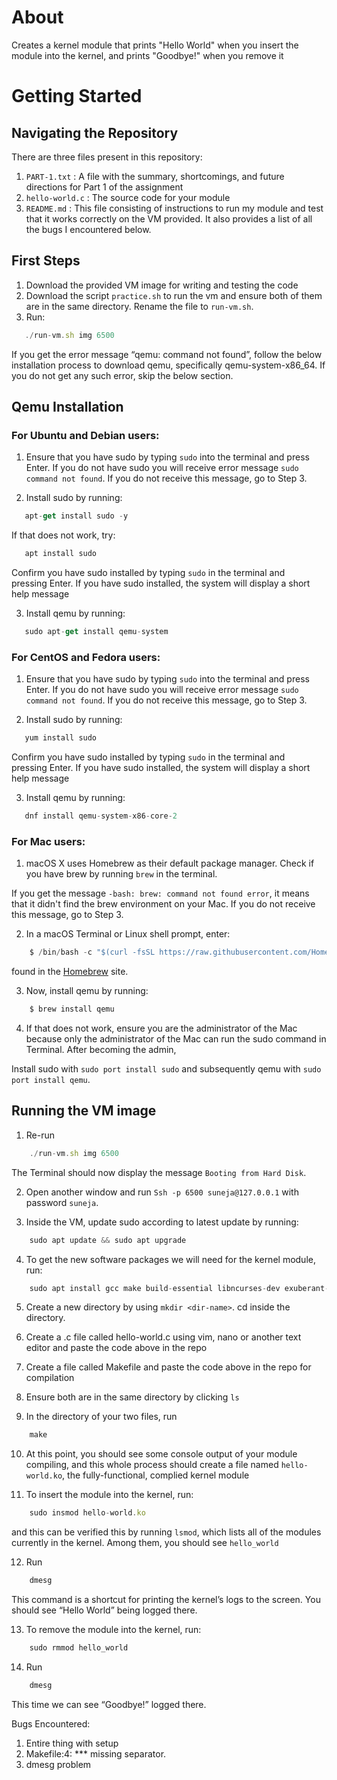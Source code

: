 # About
Creates a kernel module that prints "Hello World" when you insert the module into the kernel, and prints "Goodbye!" when you remove it

# Getting Started

## Navigating the Repository

There are three files present in this repository:

1. `PART-1.txt` : A file with the summary, shortcomings, and future directions for Part 1 of the assignment
2. `hello-world.c` : The source code for your module
3. `README.md` : This file consisting of instructions to run my module and test that it works correctly on the VM provided. It also provides a list of all the bugs I encountered below.


## First Steps
1. Download the provided VM image for writing and testing the code
2. Download the script `practice.sh` to run the vm and ensure both of them are in the same directory. Rename the file to `run-vm.sh`.
3. Run: 

```jsx
   ./run-vm.sh img 6500
```

If you get the error message “qemu: command not found”, follow the below installation process to download qemu, specifically qemu-system-x86_64. If you do not get any such error, skip the below section.

## Qemu Installation

### For Ubuntu and Debian users:

1. Ensure that you have sudo by typing `sudo` into the terminal and press Enter. If you do not have sudo you will receive error message `sudo command not found`. If you do not receive this message, go to Step 3.

2. Install sudo by running:

```jsx
   apt-get install sudo -y
```

If that does not work, try:

```jsx
   apt install sudo
```

Confirm you have sudo installed by typing `sudo` in the terminal and pressing Enter. If you have sudo installed, the system will display a short help message

3. Install qemu by running:

```jsx
   sudo apt-get install qemu-system
```


### For CentOS and Fedora users:

1. Ensure that you have sudo by typing `sudo` into the terminal and press Enter. If you do not have sudo you will receive error message `sudo command not found`. If you do not receive this message, go to Step 3.

2. Install sudo by running:

```jsx
   yum install sudo
```

Confirm you have sudo installed by typing `sudo` in the terminal and pressing Enter. If you have sudo installed, the system will display a short help message

3. Install qemu by running:

```jsx
   dnf install qemu-system-x86-core-2
```


### For Mac users:
1. macOS X uses Homebrew as their default package manager. Check if you have brew by running `brew` in the terminal. 

If you get the message `-bash: brew: command not found error`, it means that it didn't find the brew environment on your Mac. If you do not receive this message, go to Step 3.

2. In a macOS Terminal or Linux shell prompt, enter:

```jsx
    $ /bin/bash -c "$(curl -fsSL https://raw.githubusercontent.com/Homebrew/install/HEAD/install.sh)" 
```

found in the [Homebrew](https://brew.sh/) site.

3. Now, install qemu by running:

```jsx
    $ brew install qemu
```

4. If that does not work, ensure you are the administrator of the Mac because only the administrator of the Mac can run the sudo command in Terminal. After becoming the admin,

Install sudo with `sudo port install sudo` and subsequently qemu with `sudo port install qemu`.


## Running the VM image

1. Re-run 

```jsx
    ./run-vm.sh img 6500
```

The Terminal should now display the message `Booting from Hard Disk`. 

2. Open another window and run `Ssh -p 6500 suneja@127.0.0.1` with password `suneja`.

3. Inside the VM, update sudo according to latest update by running:

```jsx
    sudo apt update && sudo apt upgrade
```

4. To get the new software packages we will need for the kernel module, run:

```jsx
    sudo apt install gcc make build-essential libncurses-dev exuberant-ctags
```


5. Create a new directory by using `mkdir <dir-name>`. cd inside the directory.

6. Create a .c file called hello-world.c using vim, nano or another text editor and paste the code above in the repo 

7. Create a file called Makefile and paste the code above in the repo for compilation

8. Ensure both are in the same directory by clicking `ls`

9. In the directory of your two files, run 

```jsx
    make
```

10. At this point, you should see some console output of your module compiling, and this whole process should create a file named `hello-world.ko`, the fully-functional, complied kernel module

11. To insert the module into the kernel, run:

```jsx
    sudo insmod hello-world.ko
```

and this can be verified this by running `lsmod`, which lists all of the modules currently in the kernel. Among them, you should see `hello_world`

12. Run 

```jsx
    dmesg
```

This command is a shortcut for printing the kernel’s logs to the screen. You should see “Hello World” being logged there.

13. To remove the module into the kernel, run:

```jsx
    sudo rmmod hello_world
```

14. Run 

```jsx
    dmesg
```

This time we can see “Goodbye!” logged there.


Bugs Encountered: 
1. Entire thing with setup
2. Makefile:4: *** missing separator.
3. dmesg problem